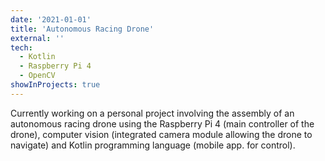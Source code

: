 ```yaml
---
date: '2021-01-01'
title: 'Autonomous Racing Drone'
external: ''
tech:
  - Kotlin
  - Raspberry Pi 4
  - OpenCV 
showInProjects: true
---
```


Currently working on a personal project involving the assembly of an autonomous racing drone using the Raspberry Pi 4 (main controller of the drone), computer vision (integrated camera module allowing the drone to navigate) and Kotlin programming language (mobile app. for control).
